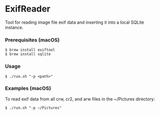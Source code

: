 # ExifReader
Tool for reading image file exif data and inserting it into a local SQLite instance.

### Prerequisites (macOS)
```
$ brew install exiftool
$ brew install sqlite
```

### Usage
```
$ ./run.sh "-p <path>"
```

### Examples (macOS)

To read exif data from all crw, cr2, and arw files in the ~/Pictures directory:
```
$ ./run.sh "-p ~/Pictures"
```
